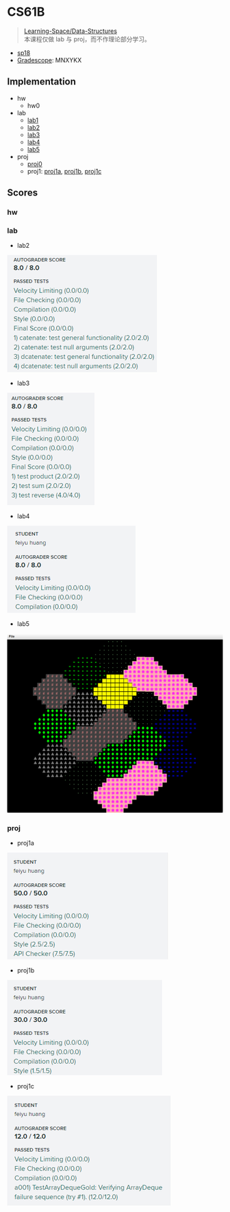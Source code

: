 # CS61B

> [Learning-Space/Data-Structures](https://github.com/huang-feiyu/Learning-Space/tree/master/Data-Structures)<br/>本课程仅做 lab 与 proj，而不作理论部分学习。

* [sp18](https://sp18.datastructur.es/index.html)
* [Gradescope](https://gradescope.com): MNXYKX

## Implementation

* hw
    * hw0
* lab
    * [lab1](./lab1)
    * [lab2](./lab2)
    * [lab3](./lab3)
    * [lab4](./lab4)
    * [lab5](./proj2/byog/lab5)
* proj
    * [proj0](./proj0)
    * proj1: [proj1a](./proj1a), [proj1b](./proj1b), [proj1c](./proj1gold)

## Scores

### hw

### lab

* lab2

![lab2](./img/lab2.png)

* lab3

![lab3](./img/lab3.png)

* lab4

![lab4](./img/lab4.png)

* lab5

<img src="./img/lab5.png" alt="lab5" style="zoom:50%;" />

### proj

* proj1a

![proj1a](./img/proj1a.png)

* proj1b

![proj1b](./img/proj1b.png)

* proj1c

![proj1c](./img/proj1c.png)

